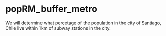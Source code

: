 # popRM_buffer_metro
We will determine what percetage of the population in the city of Santiago, Chile live within 1km of subway stations in the city.
